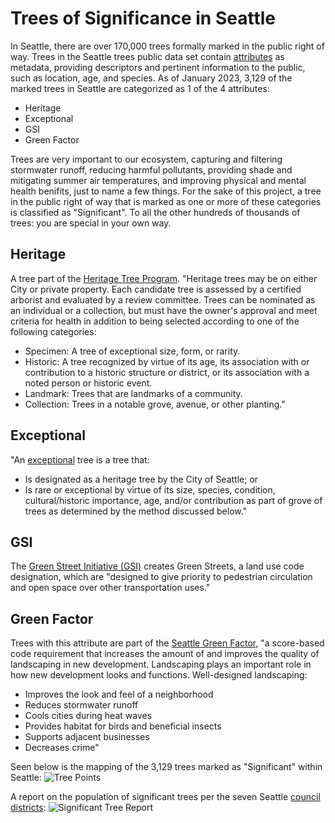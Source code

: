 # Trees of Significance in Seattle
In Seattle, there are over 170,000 trees formally marked in the public right of way. Trees in the Seattle trees public data set contain [attributes](https://www.seattle.gov/Documents/Departments/SDOT/GIS/Trees_OD.pdf) as metadata, providing descriptors and pertinent information to the public, such as location, age, and species. As of January 2023, 3,129 of the marked trees in Seattle are categorized as 1 of the 4 attributes:
- Heritage
- Exceptional
- GSI
- Green Factor

Trees are very important to our ecosystem, capturing and filtering stormwater runoff, reducing harmful pollutants, providing shade and mitigating summer air temperatures, and improving physical and mental health benifits, just to name a few things. For the sake of this project, a tree in the public right of way that is marked as one or more of these categories is classified as "Significant". To all the other hundreds of thousands of trees: you are special in your own way.

## Heritage
A tree part of the [Heritage Tree Program](https://www.seattle.gov/transportation/projects-and-programs/programs/trees-and-landscaping-program/heritage-tree-program). "Heritage trees may be on either City or private property. Each candidate tree is assessed by a certified arborist and evaluated by a review committee. Trees can be nominated as an individual or a collection, but must have the owner's approval and meet criteria for health in addition to being selected according to one of the following categories:

- Specimen: A tree of exceptional size, form, or rarity.
- Historic: A tree recognized by virtue of its age, its association with or contribution to a historic structure or district, or its association with a noted person or historic event.
- Landmark: Trees that are landmarks of a community.
- Collection: Trees in a notable grove, avenue, or other planting."

## Exceptional
"An [exceptional](https://www.seattle.gov/Documents/Departments/UrbanForestryCommission/Resources/DR2008-16xExceptionalTrees.pdf) tree is a tree that:

- Is designated as a heritage tree by the City of Seattle; or
- Is rare or exceptional by virtue of its size, species, condition, cultural/historic importance, age, and/or contribution as part of grove of trees as determined by the method discussed below."

## GSI
The [Green Street Initiative (GSI)](https://streetsillustrated.seattle.gov/urban-design/green-streets/) creates Green Streets, a land use code designation, which are "designed to give priority to pedestrian circulation and open space over other transportation uses."

## Green Factor
Trees with this attribute are part of the [Seattle Green Factor](https://www.seattle.gov/sdci/codes/codes-we-enforce-(a-z)/seattle-green-factor), "a score-based code requirement that increases the amount of and improves the quality of landscaping in new development. Landscaping plays an important role in how new development looks and functions. Well-designed landscaping:

- Improves the look and feel of a neighborhood
- Reduces stormwater runoff
- Cools cities during heat waves
- Provides habitat for birds and beneficial insects
- Supports adjacent businesses
- Decreases crime"

Seen below is the mapping of the 3,129 trees marked as "Significant" within Seattle:
![Tree Points](Tree_Points.png)

A report on the population of significant trees per the seven Seattle [council districts](https://www.seattle.gov/neighborhoods/neighborhoods-and-districts):
![Significant Tree Report](Significant_Trees_Report.png)
